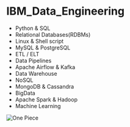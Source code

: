 # IBM_Data_Engineering
- Python & SQL
- Relational Databases(RDBMs)
- Linux & Shell script
- MySQL & PostgreSQL
- ETL / ELT
- Data Pipelines
- Apache Airflow & Kafka
- Data Warehouse
- NoSQL
- MongoDB & Cassandra
- BigData
- Apache Spark & Hadoop
- Machine Learning

![One Piece](https://wallpapers-clan.com/wp-content/uploads/2024/06/one-piece-franky-mighty-summer-warrior-desktop-wallpaper-preview.jpg)
